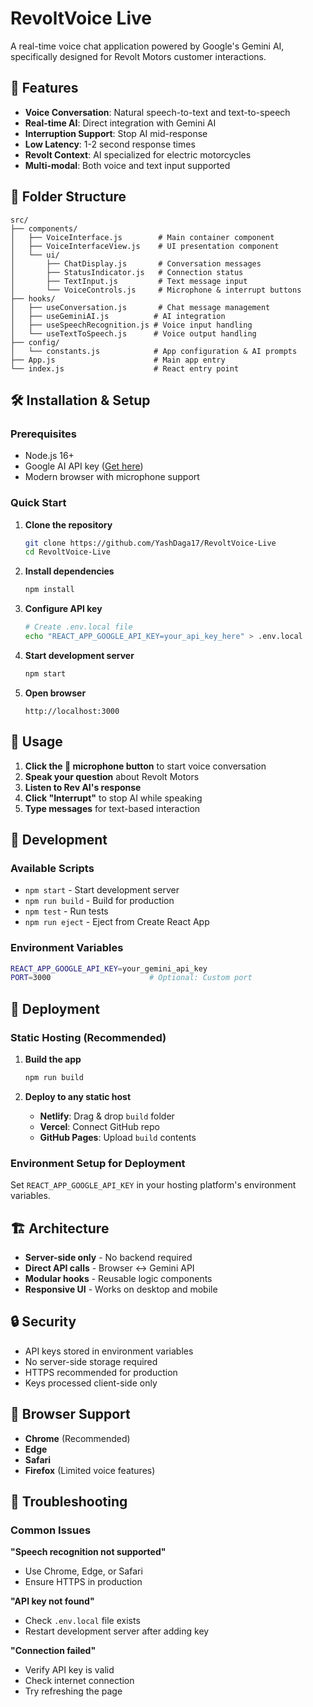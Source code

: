 # RevoltVoice Live

A real-time voice chat application powered by Google's Gemini AI, specifically designed for Revolt Motors customer interactions.

## 🚀 Features

- **Voice Conversation**: Natural speech-to-text and text-to-speech
- **Real-time AI**: Direct integration with Gemini AI
- **Interruption Support**: Stop AI mid-response 
- **Low Latency**: 1-2 second response times
- **Revolt Context**: AI specialized for electric motorcycles
- **Multi-modal**: Both voice and text input supported

## 📁 Folder Structure

```
src/
├── components/
│   ├── VoiceInterface.js        # Main container component
│   ├── VoiceInterfaceView.js    # UI presentation component
│   └── ui/
│       ├── ChatDisplay.js       # Conversation messages
│       ├── StatusIndicator.js   # Connection status
│       ├── TextInput.js         # Text message input
│       └── VoiceControls.js     # Microphone & interrupt buttons
├── hooks/
│   ├── useConversation.js       # Chat message management
│   ├── useGeminiAI.js          # AI integration
│   ├── useSpeechRecognition.js # Voice input handling
│   └── useTextToSpeech.js      # Voice output handling
├── config/
│   └── constants.js            # App configuration & AI prompts
├── App.js                      # Main app entry
└── index.js                    # React entry point
```

## 🛠️ Installation & Setup

### Prerequisites
- Node.js 16+ 
- Google AI API key ([Get here](https://aistudio.google.com))
- Modern browser with microphone support

### Quick Start

1. **Clone the repository**
   ```bash
   git clone https://github.com/YashDaga17/RevoltVoice-Live
   cd RevoltVoice-Live
   ```

2. **Install dependencies**
   ```bash
   npm install
   ```

3. **Configure API key**
   ```bash
   # Create .env.local file
   echo "REACT_APP_GOOGLE_API_KEY=your_api_key_here" > .env.local
   ```

4. **Start development server**
   ```bash
   npm start
   ```

5. **Open browser**
   ```
   http://localhost:3000
   ```

## 🎯 Usage

1. **Click the 🎤 microphone button** to start voice conversation
2. **Speak your question** about Revolt Motors 
3. **Listen to Rev AI's response** 
4. **Click "Interrupt"** to stop AI while speaking
5. **Type messages** for text-based interaction

## 🔧 Development

### Available Scripts

- `npm start` - Start development server
- `npm run build` - Build for production  
- `npm test` - Run tests
- `npm run eject` - Eject from Create React App

### Environment Variables

```bash
REACT_APP_GOOGLE_API_KEY=your_gemini_api_key
PORT=3000                      # Optional: Custom port
```

## 🚢 Deployment

### Static Hosting (Recommended)

1. **Build the app**
   ```bash
   npm run build
   ```

2. **Deploy to any static host**
   - **Netlify**: Drag & drop `build` folder
   - **Vercel**: Connect GitHub repo
   - **GitHub Pages**: Upload `build` contents

### Environment Setup for Deployment

Set `REACT_APP_GOOGLE_API_KEY` in your hosting platform's environment variables.

## 🏗️ Architecture

- **Server-side only** - No backend required
- **Direct API calls** - Browser ↔ Gemini API  
- **Modular hooks** - Reusable logic components
- **Responsive UI** - Works on desktop and mobile

## 🔒 Security

- API keys stored in environment variables
- No server-side storage required
- HTTPS recommended for production
- Keys processed client-side only

## 📱 Browser Support

- **Chrome** (Recommended)
- **Edge** 
- **Safari**
- **Firefox** (Limited voice features)

## 🐛 Troubleshooting

### Common Issues

**"Speech recognition not supported"**
- Use Chrome, Edge, or Safari
- Ensure HTTPS in production

**"API key not found"**
- Check `.env.local` file exists
- Restart development server after adding key

**"Connection failed"**  
- Verify API key is valid
- Check internet connection
- Try refreshing the page

